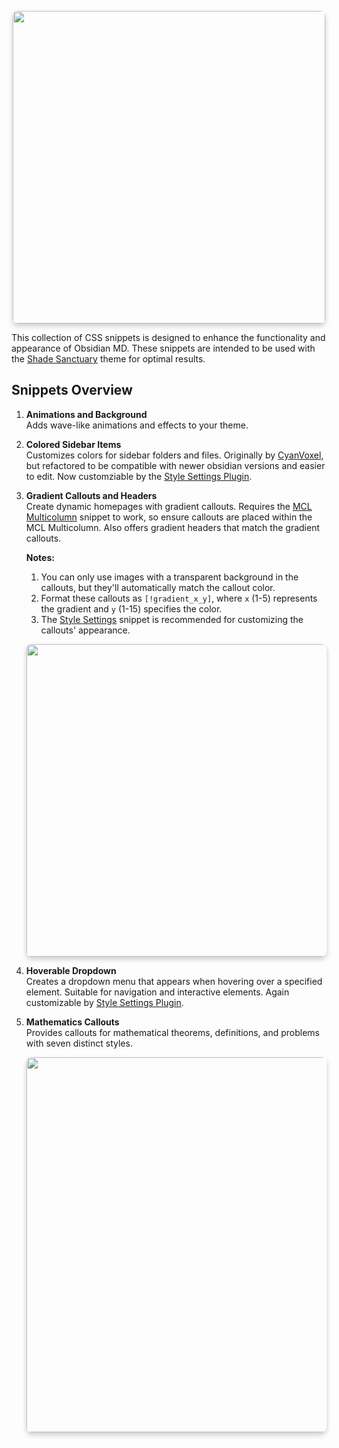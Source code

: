 <p align="center">
<img src="https://github.com/user-attachments/assets/a127591d-92d9-4d05-9d01-414739934a7f" width="500" style="border-radius:8px; box-shadow:0 4px 8px rgba(0, 0, 0, 0.2);"/>
</p>

This collection of CSS snippets is designed to enhance the functionality and appearance of Obsidian MD. These snippets are intended to be used with the [Shade Sanctuary](https://github.com/Elevict/Shade-Sanctuary) theme for optimal results.

## Snippets Overview

1. **Animations and Background**  
   Adds wave-like animations and effects to your theme.

2. **Colored Sidebar Items**  
   Customizes colors for sidebar folders and files. Originally by [CyanVoxel](https://github.com/CyanVoxel/Obsidian-Colored-Sidebar), but refactored to be compatible with newer obsidian versions and easier to edit. Now customziable by the [Style Settings Plugin](https://github.com/mgmeyers/obsidian-style-settings).

3. **Gradient Callouts and Headers**  
   Create dynamic homepages with gradient callouts. Requires the [MCL Multicolumn](https://github.com/efemkay/obsidian-modular-css-layout) snippet to work, so ensure callouts are placed within the MCL Multicolumn. Also offers gradient headers that match the gradient callouts.

   **Notes:**
   1. You can only use images with a transparent background in the callouts, but they'll automatically match the callout color.
   2. Format these callouts as `[!gradient_x_y]`, where `x` (1-5) represents the gradient and `y` (1-15) specifies the color.
   3. The [Style Settings](https://github.com/mgmeyers/obsidian-style-settings) snippet is recommended for customizing the callouts' appearance.

   <p align="center">
   <img src="https://github.com/user-attachments/assets/ef563c03-69cd-42b9-b33d-44e85f1d10ef" width="500" style="border-radius:8px; box-shadow:0 4px 8px rgba(0, 0, 0, 0.2);"/>
   </p>

4. **Hoverable Dropdown**  
   Creates a dropdown menu that appears when hovering over a specified element. Suitable for navigation and interactive elements. Again customizable by [Style Settings Plugin](https://github.com/mgmeyers/obsidian-style-settings).

5. **Mathematics Callouts**  
   Provides callouts for mathematical theorems, definitions, and problems with seven distinct styles.

   <p align="center">
   <img src="https://github.com/user-attachments/assets/c162cef1-f3b2-45a7-833b-2424fdf28814" width="600" style="border-radius:8px; box-shadow:0 4px 8px rgba(0, 0, 0, 0.2);"/>
   </p>
